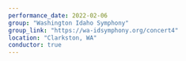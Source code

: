 ```yaml
---
performance_date: 2022-02-06
group: "Washington Idaho Symphony"
group_link: "https://wa-idsymphony.org/concert4"
location: "Clarkston, WA"
conductor: true
---
```

